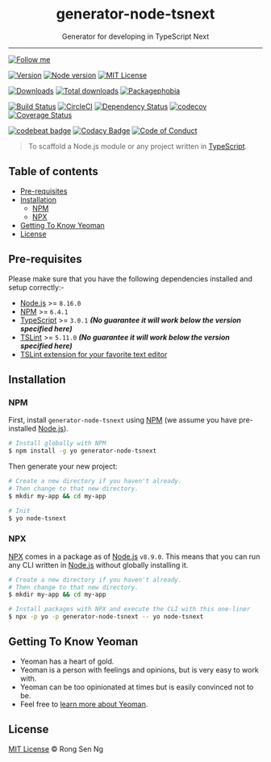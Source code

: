 <div align="center" style="text-align: center;">
  <h1 style="border-bottom: none;">generator-node-tsnext</h1>

  <p>Generator for developing in TypeScript Next</p>
</div>

<hr />

[![Follow me][follow-me-badge]][follow-me-url]

[![Version][version-badge]][version-url]
[![Node version][node-version-badge]][node-version-url]
[![MIT License][mit-license-badge]][mit-license-url]

[![Downloads][downloads-badge]][downloads-url]
[![Total downloads][total-downloads-badge]][downloads-url]
[![Packagephobia][packagephobia-badge]][packagephobia-url]

[![Build Status][travis-badge]][travis-url]
[![CircleCI][circleci-badge]][circleci-url]
[![Dependency Status][daviddm-badge]][daviddm-url]
[![codecov][codecov-badge]][codecov-url]
[![Coverage Status][coveralls-badge]][coveralls-url]

[![codebeat badge][codebeat-badge]][codebeat-url]
[![Codacy Badge][codacy-badge]][codacy-url]
[![Code of Conduct][coc-badge]][coc-url]

> To scaffold a Node.js module or any project written in [TypeScript][typescript-url].

## Table of contents <!-- omit in toc -->

- [Pre-requisites](#pre-requisites)
- [Installation](#installation)
  - [NPM](#npm)
  - [NPX](#npx)
- [Getting To Know Yeoman](#getting-to-know-yeoman)
- [License](#license)


## Pre-requisites

Please make sure that you have the following dependencies installed and setup correctly:-

- [Node.js][nodejs-url] >= `8.16.0`
- [NPM][npm-url] >= `6.4.1`
- [TypeScript][typescript-url] >= `3.0.1` ___(No guarantee it will work below the version specified here)___
- [TSLint][tslint-url] >= `5.11.0` ___(No guarantee it will work below the version specified here)___
- [TSLint extension for your favorite text editor][tslint-extension-url]

## Installation

### NPM

First, install `generator-node-tsnext` using [NPM][npm-url] (we assume you have pre-installed [Node.js][nodejs-url]).

```sh
# Install globally with NPM
$ npm install -g yo generator-node-tsnext
```

Then generate your new project:

```sh
# Create a new directory if you haven't already.
# Then change to that new directory.
$ mkdir my-app && cd my-app

# Init
$ yo node-tsnext
```

### NPX

[NPX][npx-url] comes in a package as of [Node.js][nodejs-url] `v8.9.0`. This means that you can run any CLI written in [Node.js][nodejs-url] without globally installing it.

```sh
# Create a new directory if you haven't already.
# Then change to that new directory.
$ mkdir my-app && cd my-app

# Install packages with NPX and execute the CLI with this one-liner
$ npx -p yo -p generator-node-tsnext -- yo node-tsnext
```

## Getting To Know Yeoman

- Yeoman has a heart of gold.
- Yeoman is a person with feelings and opinions, but is very easy to work with.
- Yeoman can be too opinionated at times but is easily convinced not to be.
- Feel free to [learn more about Yeoman][yeoman-url].

## License

[MIT License](https://motss.mit-license.org/) © Rong Sen Ng

<!-- References -->
[node-releases-url]: https://nodejs.org/en/download/releases
[nodejs-url]: https://nodejs.org
[npm-url]: https://www.npmjs.com
[npx-url]: https://medium.com/@maybekatz/introducing-npx-an-npm-package-runner-55f7d4bd282b
[tslint-extension-url]: https://palantir.github.io/tslint/usage/third-party-tools
[tslint-url]: https://palantir.github.io/tslint
[typescript-url]: https://www.typescriptlang.org
[yeoman-url]: https://yeoman.io

<!-- Badges -->
[follow-me-badge]: https://flat.badgen.net/twitter/follow/igarshmyb?icon=twitter

[version-badge]: https://flat.badgen.net/npm/v/generator-node-tsnext?icon=npm
[node-version-badge]: https://flat.badgen.net/npm/node/generator-node-tsnext
[mit-license-badge]: https://flat.badgen.net/npm/license/generator-node-tsnext

[downloads-badge]: https://flat.badgen.net/npm/dm/generator-node-tsnext
[total-downloads-badge]: https://flat.badgen.net/npm/dt/generator-node-tsnext?label=total%20downloads
[packagephobia-badge]: https://flat.badgen.net/packagephobia/install/generator-node-tsnext

[travis-badge]: https://flat.badgen.net/travis/motss/generator-node-tsnext?icon=travis
[circleci-badge]: https://flat.badgen.net/circleci/github/motss/generator-node-tsnext?icon=circleci
[daviddm-badge]: https://flat.badgen.net/david/dep/motss/generator-node-tsnext
[codecov-badge]: https://flat.badgen.net/codecov/c/github/motss/generator-node-tsnext?label=codecov&icon=codecov
[coveralls-badge]: https://flat.badgen.net/coveralls/c/github/motss/generator-node-tsnext?label=coveralls

[codebeat-badge]: https://codebeat.co/badges/2e98378b-4e11-497e-a692-ba66a4d1c71a?style=flat-square
[codacy-badge]: https://api.codacy.com/project/badge/Grade/1ea482be29d14b848f5f8b34ca8e9dd9?style=flat-square
[coc-badge]: https://flat.badgen.net/badge/code%20of/conduct/pink

<!-- Links -->
[follow-me-url]: https://twitter.com/igarshmyb?utm_source=github.com&amp;utm_medium=referral&amp;utm_content=motss/generator-node-tsnext

[version-url]: https://www.npmjs.com/package/generator-node-tsnext
[node-version-url]: https://nodejs.org/en/download
[mit-license-url]: https://github.com/motss/generator-node-tsnext/blob/master/LICENSE

[downloads-url]: https://www.npmtrends.com/generator-node-tsnext
[packagephobia-url]: https://packagephobia.now.sh/result?p=generator-node-tsnext

[travis-url]: https://travis-ci.org/motss/generator-node-tsnext
[circleci-url]: https://circleci.com/gh/motss/generator-node-tsnext/tree/master
[daviddm-url]: https://david-dm.org/motss/generator-node-tsnext
[coveralls-url]: https://coveralls.io/github/motss/generator-node-tsnext?branch=master
[codecov-url]: https://codecov.io/gh/motss/generator-node-tsnext

[codebeat-url]: https://codebeat.co/projects/github-com-motss-generator-node-tsnext-master
[codacy-url]: https://www.codacy.com/app/motss/generator-node-tsnext?utm_source=github.com&amp;utm_medium=referral&amp;utm_content=motss/generator-node-tsnext&amp;utm_campaign=Badge_Grade
[coc-url]: https://github.com/motss/generator-node-tsnext/blob/master/CODE_OF_CONDUCT.md
